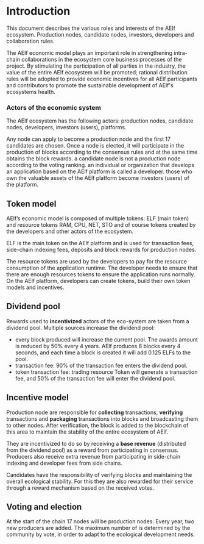 # Introduction

This document describes the various roles and interests of the AElf ecosystem. Production nodes, candidate nodes, investors, developers and collaboration rules.

The AElf economic model plays an important role in strengthening intra-chain collaborations in the ecosystem core business processes of the project. By stimulating the participation of all parties in the industry, the value of the entire AElf ecosystem will be promoted; rational distribution rules will be adopted to provide economic incentives for all AElf participants and contributors to promote the sustainable development of AElf's ecosystems health.

### Actors of the economic system

The AElf ecosystem has the following actors: production nodes, candidate nodes, developers, investors \(users\), platforms.

Any node can apply to become a production node and the first 17 candidates are chosen. Once a node is elected, it will participate in the production of blocks according to the consensus rules and at the same time obtains the block rewards. a candidate node is not a production node according to the voting ranking. an individual or organization that develops an application based on the AElf platform is called a developer. those who own the valuable assets of the AElf platform become investors \(users\) of the platform.

## Token model

AElf’s economic model is composed of multiple tokens: ELF \(main token\) and resource tokens RAM, CPU, NET, STO and of course tokens created by the developers and other actors of the ecosystem.

ELF is the main token on the AElf platform and is used for transaction fees, side-chain indexing fees, deposits and block rewards for production nodes.

The resource tokens are used by the developers to pay for the resource consumption of the application runtime. The developer needs to ensure that there are enough resources tokens to ensure the application runs normally. On the AElf platform, developers can create tokens, build their own token models and incentives.

## Dividend pool

Rewards used to **incentivized** actors of the eco-system are taken from a dividend pool. Multiple sources increase the dividend pool:

* every block produced will increase the current pool.  The awards amount is reduced by 50% every 4 years. AElf produces 8 blocks every 4 seconds, and each time a block is created it will add 0.125 ELFs to the pool.
* transaction fee: 90% of the transaction fee enters the dividend pool.
* token transaction fee: trading resource Token will generate a transaction fee, and 50% of the transaction fee will enter the dividend pool.

## Incentive model

Production node are responsible for **collecting** transactions, **verifying** transactions and **packaging** transactions into blocks and broadcasting them to other nodes. After verification, the block is added to the blockchain of this area to maintain the stability of the entire ecosystem of AElf.

They are incentivized to do so by receiving a **base revenue** \(distributed from the dividend pool\) as a reward from participating in consensus. Producers also receive extra revenue from participating in side-chain indexing and developer fees from side chains.

Candidates have the responsibility of verifying blocks and maintaining the overall ecological stability. For this they are also rewarded for their service through a reward mechanism based on the received votes.

## Voting and election

At the start of the chain 17 nodes will be production nodes. Every year, two new producers are added. The maximum number of is determined by the community by vote, in order to adapt to the ecological development needs.


